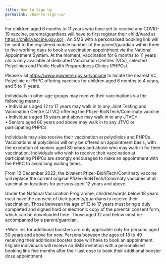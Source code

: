 ```yaml
---
title: How to Sign Up
permalink: /how-to-sign-up/
---
```

For children aged 6 months to 11 years who have yet to receive any COVID-19 vaccine, parents/guardians will have to first register their child/ward at https://child.vaccine.gov.sg/ . An SMS with a personalised booking link will be sent to the registered mobile number of the parent/guardian within three to five working days to book a vaccination appointment via the National Appointment System. At the moment, vaccination for 6 months to 11 years old is only available at dedicated Vaccination Centres (VCs), selected Polyclinics and Public Health Preparedness Clinics (PHPCs).
 
Please visit https://www.gowhere.gov.sg/vaccine to locate the nearest VC, Polyclinic or PHPC offering vaccines for children aged 6 months to 4 years, and 5 to 11 years.

Individuals in other age groups may receive their vaccinations via the following means:<br>
• Individuals aged 12 to 17 years may walk in to any Joint Testing and Vaccination Centre (JTVC) offering the Pfizer-BioNTech/Comirnaty vaccine.<br>
• Individuals aged 18 years and above may walk in to any JTVC*.<br>
• Seniors aged 60 years and above may walk in to any JTVC or participating PHPCs.

Individuals may also receive their vaccination at polyclinics and PHPCs. Vaccinations at polyclinics will only be offered on appointment basis, with the exception of seniors aged 80 years and above who may walk in for their vaccination. Individuals who wish to receive their vaccination at participating PHPCs are strongly encouraged to make an appointment with the PHPC to avoid long waiting times.

From 12 December 2022, the bivalent Pfizer-BioNTech/Comirnaty vaccine will replace the current original Pfizer-BioNTech/Comirnaty vaccines at all vaccination locations for persons aged 12 years and above.

Under the National Vaccination Programme, children/wards below 18 years must have the consent of their parents/guardians to receive their vaccination. Those between the age of 13 to 17 years must bring a duly completed and signed hard or electronic copy of the parental consent form, which can be downloaded
here. Those aged 12 and below must be accompanied by a parent/guardian.

*Walk-ins for additional boosters are only applicable only for persons aged 50 years and above for now. Persons between the ages of 18 to 49 receiving their additional booster dose will have to book an appointment. Eligible individuals will receive an SMS invitation with a personalised booking link five months
after their last dose to book their additional booster dose appointment.